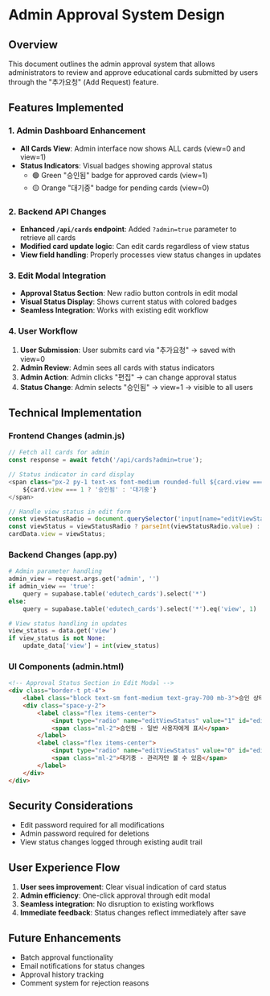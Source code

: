 # Admin Approval System Design

## Overview
This document outlines the admin approval system that allows administrators to review and approve educational cards submitted by users through the "추가요청" (Add Request) feature.

## Features Implemented

### 1. Admin Dashboard Enhancement
- **All Cards View**: Admin interface now shows ALL cards (view=0 and view=1)
- **Status Indicators**: Visual badges showing approval status
  - 🟢 Green "승인됨" badge for approved cards (view=1)
  - 🟡 Orange "대기중" badge for pending cards (view=0)

### 2. Backend API Changes
- **Enhanced `/api/cards` endpoint**: Added `?admin=true` parameter to retrieve all cards
- **Modified card update logic**: Can edit cards regardless of view status
- **View field handling**: Properly processes view status changes in updates

### 3. Edit Modal Integration
- **Approval Status Section**: New radio button controls in edit modal
- **Visual Status Display**: Shows current status with colored badges
- **Seamless Integration**: Works with existing edit workflow

### 4. User Workflow
1. **User Submission**: User submits card via "추가요청" → saved with view=0
2. **Admin Review**: Admin sees all cards with status indicators
3. **Admin Action**: Admin clicks "편집" → can change approval status
4. **Status Change**: Admin selects "승인됨" → view=1 → visible to all users

## Technical Implementation

### Frontend Changes (admin.js)
```javascript
// Fetch all cards for admin
const response = await fetch('/api/cards?admin=true');

// Status indicator in card display
<span class="px-2 py-1 text-xs font-medium rounded-full ${card.view === 1 ? 'bg-green-100 text-green-800' : 'bg-yellow-100 text-yellow-800'}">
    ${card.view === 1 ? '승인됨' : '대기중'}
</span>

// Handle view status in edit form
const viewStatusRadio = document.querySelector('input[name="editViewStatus"]:checked');
const viewStatus = viewStatusRadio ? parseInt(viewStatusRadio.value) : 1;
cardData.view = viewStatus;
```

### Backend Changes (app.py)
```python
# Admin parameter handling
admin_view = request.args.get('admin', '')
if admin_view == 'true':
    query = supabase.table('edutech_cards').select('*')
else:
    query = supabase.table('edutech_cards').select('*').eq('view', 1)

# View status handling in updates
view_status = data.get('view')
if view_status is not None:
    update_data['view'] = int(view_status)
```

### UI Components (admin.html)
```html
<!-- Approval Status Section in Edit Modal -->
<div class="border-t pt-4">
    <label class="block text-sm font-medium text-gray-700 mb-3">승인 상태</label>
    <div class="space-y-2">
        <label class="flex items-center">
            <input type="radio" name="editViewStatus" value="1" id="editViewApproved">
            <span class="ml-2">승인됨 - 일반 사용자에게 표시</span>
        </label>
        <label class="flex items-center">
            <input type="radio" name="editViewStatus" value="0" id="editViewPending">
            <span class="ml-2">대기중 - 관리자만 볼 수 있음</span>
        </label>
    </div>
</div>
```

## Security Considerations
- Edit password required for all modifications
- Admin password required for deletions
- View status changes logged through existing audit trail

## User Experience Flow
1. **User sees improvement**: Clear visual indication of card status
2. **Admin efficiency**: One-click approval through edit modal
3. **Seamless integration**: No disruption to existing workflows
4. **Immediate feedback**: Status changes reflect immediately after save

## Future Enhancements
- Batch approval functionality
- Email notifications for status changes
- Approval history tracking
- Comment system for rejection reasons
